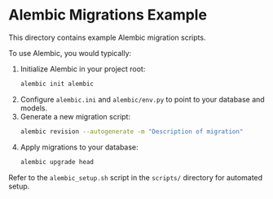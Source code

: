 # Alembic Migrations Example

This directory contains example Alembic migration scripts.

To use Alembic, you would typically:

1.  Initialize Alembic in your project root:
    ```bash
    alembic init alembic
    ```
2.  Configure `alembic.ini` and `alembic/env.py` to point to your database and models.
3.  Generate a new migration script:
    ```bash
    alembic revision --autogenerate -m "Description of migration"
    ```
4.  Apply migrations to your database:
    ```bash
    alembic upgrade head
    ```

Refer to the `alembic_setup.sh` script in the `scripts/` directory for automated setup.

